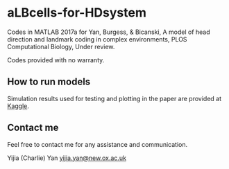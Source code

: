 # aLBcells-for-HDsystem
Codes in MATLAB 2017a for Yan, Burgess, & Bicanski, A model of head direction and landmark coding in complex environments, PLOS Computational Biology, Under review.

Codes provided with no warranty.

## How to run models

Simulation results used for testing and plotting in the paper are provided at [Kaggle](https://kaggle.com/chronowanderer/albcells-for-hdsystem-simulation-results).

## Contact me

Feel free to contact me for any assistance and communication.

Yijia (Charlie) Yan 
yijia.yan@new.ox.ac.uk
